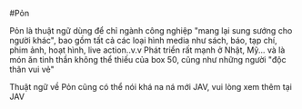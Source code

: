 #Pỏn

Pỏn là thuật ngữ dùng để chỉ ngành công nghiệp "mang lại sung sướng cho người khác", bao gồm tất cả các loại hình media như sách, báo, tạp chí, phim ảnh, hoạt hình, live action..v.v Phát triển rất mạnh ở Nhật, Mỹ... và là món ăn tinh thần không thể thiếu của box 50, cũng như những người "độc thân vui vẻ"

Thuật ngữ về Pỏn cũng có thể nói khá na ná mới JAV, vui lòng xem thêm tại JAV